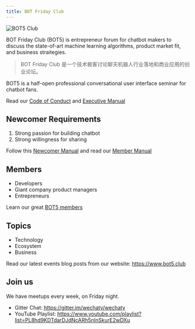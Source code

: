 ```yaml
---
title: BOT Friday Club
---
```


![BOT5 Club](/img/docs/bot5/cui.png)

BOT Friday Club (BOT5) is entrepreneur forum for chatbot makers to discuss the state-of-art machine learning algorithms, product market fit, and business straitegies.

> BOT Friday Club 是一个技术极客讨论聊天机器人行业落地和商业应用的创业论坛。

BOT5 is a half-open professional conversational user interface seminar for chatbot fans.

Read our [Code of Conduct](http://www.bot5.club/manuals/code-of-conduct/) and [Executive Manual](http://www.bot5.club/slides/manual/#/)

## Newcomer Requirements

1. Strong passion for building chatbot
1. Strong willingness for sharing

Follow this [Newcomer Manual](http://www.bot5.club/manuals/newcomer/) and read our [Member Manual](http://www.bot5.club/manuals/member/)

## Members

- Developers
- Giant company product managers
- Entrepreneurs

Learn our great [BOT5 members](http://www.bot5.club/people/)

## Topics

- Technology
- Ecosystem
- Business

Read our latest events blog posts from our website: <https://www.bot5.club>

## Join us

We have meetups every week, on Friday night.

- Gitter Chat: <https://gitter.im/wechaty/wechaty>
- YouTube Playlist: <https://www.youtube.com/playlist?list=PL8hd9KDTdarDJdNcARh5nInSkurE2wDXu>
